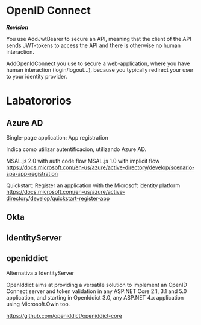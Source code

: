 # OpenID Connect
 
***Revision***

You use AddJwtBearer to secure an API, meaning that the client of the API sends JWT-tokens to access the API and there is otherwise no human interaction.

AddOpenIdConnect you use to secure a web-application, where you have human interaction (login/logout...), because you typically redirect your user to your identity provider.

# Labatororios

## Azure AD

Single-page application: App registration

Indica como utilizar autentificacion, utilizando Azure AD.

MSAL.js 2.0 with auth code flow
MSAL.js 1.0 with implicit flow
https://docs.microsoft.com/en-us/azure/active-directory/develop/scenario-spa-app-registration


Quickstart: Register an application with the Microsoft identity platform
https://docs.microsoft.com/en-us/azure/active-directory/develop/quickstart-register-app

## Okta

## IdentityServer

## openiddict

Alternativa a  IdentityServer

OpenIddict aims at providing a versatile solution to implement an OpenID Connect server and token validation in any ASP.NET Core 2.1, 3.1 and 5.0 application, and starting in OpenIddict 3.0, any ASP.NET 4.x application using Microsoft.Owin too.

https://github.com/openiddict/openiddict-core



